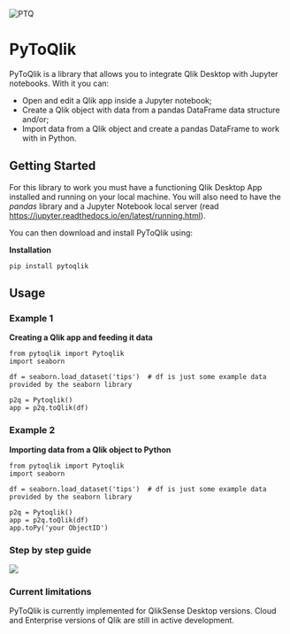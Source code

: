 ![PTQ](https://i.imgur.com/0D4Qvkt.png)

# PyToQlik

PyToQlik is a library that allows you to integrate Qlik Desktop with Jupyter notebooks. With it you can:

* Open and edit a Qlik app inside a Jupyter notebook;
* Create a Qlik object with data from a pandas DataFrame data structure and/or;
* Import data from a Qlik object and create a pandas DataFrame to work with in Python.

## Getting Started

For this library to work you must have a functioning Qlik Desktop App installed and running on your local machine. You will also need to have the *pandas* library and a Jupyter Notebook local server (read https://jupyter.readthedocs.io/en/latest/running.html).


You can then download and install PyToQlik using:

**Installation**
```
pip install pytoqlik 
```

## Usage

### Example 1

**Creating a Qlik app and feeding it data**
```
from pytoqlik import Pytoqlik
import seaborn

df = seaborn.load_dataset('tips')  # df is just some example data provided by the seaborn library

p2q = Pytoqlik()
app = p2q.toQlik(df)
```

### Example 2

**Importing data from a Qlik object to Python**
```
from pytoqlik import Pytoqlik
import seaborn

df = seaborn.load_dataset('tips')  # df is just some example data provided by the seaborn library

p2q = Pytoqlik()
app = p2q.toQlik(df)
app.toPy('your ObjectID')
```

### Step by step guide
<img src="tutorial.gif" />

### Current limitations ###

PyToQlik is currently implemented for QlikSense Desktop versions. Cloud and Enterprise versions of Qlik are still in active development.
